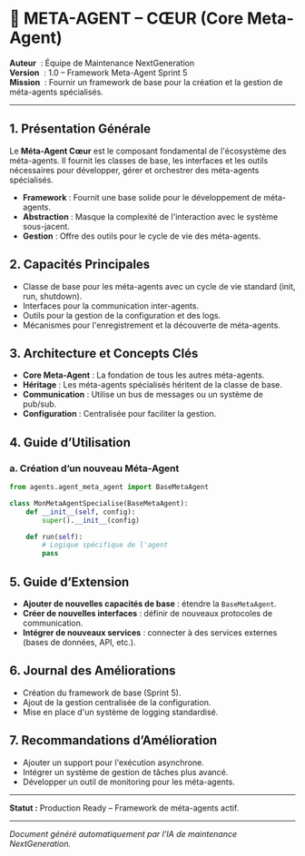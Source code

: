 # 🤖 META-AGENT – CŒUR (Core Meta-Agent)

**Auteur**    : Équipe de Maintenance NextGeneration  
**Version**   : 1.0 – Framework Meta-Agent Sprint 5  
**Mission**   : Fournir un framework de base pour la création et la gestion de méta-agents spécialisés.

---

## 1. Présentation Générale

Le **Méta-Agent Cœur** est le composant fondamental de l'écosystème des méta-agents. Il fournit les classes de base, les interfaces et les outils nécessaires pour développer, gérer et orchestrer des méta-agents spécialisés.

- **Framework** : Fournit une base solide pour le développement de méta-agents.
- **Abstraction** : Masque la complexité de l'interaction avec le système sous-jacent.
- **Gestion** : Offre des outils pour le cycle de vie des méta-agents.

## 2. Capacités Principales

- Classe de base pour les méta-agents avec un cycle de vie standard (init, run, shutdown).
- Interfaces pour la communication inter-agents.
- Outils pour la gestion de la configuration et des logs.
- Mécanismes pour l'enregistrement et la découverte de méta-agents.

## 3. Architecture et Concepts Clés

- **Core Meta-Agent** : La fondation de tous les autres méta-agents.
- **Héritage** : Les méta-agents spécialisés héritent de la classe de base.
- **Communication** : Utilise un bus de messages ou un système de pub/sub.
- **Configuration** : Centralisée pour faciliter la gestion.

## 4. Guide d’Utilisation

### a. Création d’un nouveau Méta-Agent
```python
from agents.agent_meta_agent import BaseMetaAgent

class MonMetaAgentSpecialise(BaseMetaAgent):
    def __init__(self, config):
        super().__init__(config)

    def run(self):
        # Logique spécifique de l'agent
        pass
```

## 5. Guide d’Extension

- **Ajouter de nouvelles capacités de base** : étendre la `BaseMetaAgent`.
- **Créer de nouvelles interfaces** : définir de nouveaux protocoles de communication.
- **Intégrer de nouveaux services** : connecter à des services externes (bases de données, API, etc.).

## 6. Journal des Améliorations

- Création du framework de base (Sprint 5).
- Ajout de la gestion centralisée de la configuration.
- Mise en place d'un système de logging standardisé.

## 7. Recommandations d’Amélioration

- Ajouter un support pour l'exécution asynchrone.
- Intégrer un système de gestion de tâches plus avancé.
- Développer un outil de monitoring pour les méta-agents.

---

**Statut :** Production Ready – Framework de méta-agents actif.

---

*Document généré automatiquement par l’IA de maintenance NextGeneration.*